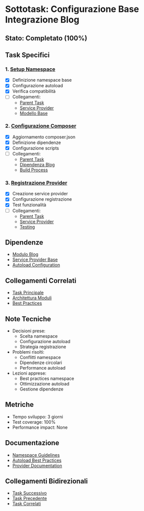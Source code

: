 # Sottotask: Configurazione Base Integrazione Blog

## Stato: Completato (100%)

## Task Specifici

### 1. [Setup Namespace](tasks/integrazione_blog/configurazione_base/setup_namespace.md)
- [x] Definizione namespace base
- [x] Configurazione autoload
- [x] Verifica compatibilità
- [ ] Collegamenti:
  - [Parent Task](../configurazione_base.md)
  - [Service Provider](../../../tasks/service_provider.md)
  - [Modello Base](../../../tasks/modello_base.md)

### 2. [Configurazione Composer](tasks/integrazione_blog/configurazione_base/composer_config.md)
- [x] Aggiornamento composer.json
- [x] Definizione dipendenze
- [x] Configurazione scripts
- [ ] Collegamenti:
  - [Parent Task](../configurazione_base.md)
  - [Dipendenza Blog](../../../tasks/dipendenze/blog.md)
  - [Build Process](../../../tasks/build.md)

### 3. [Registrazione Provider](tasks/integrazione_blog/configurazione_base/provider_registration.md)
- [x] Creazione service provider
- [x] Configurazione registrazione
- [x] Test funzionalità
- [ ] Collegamenti:
  - [Parent Task](../configurazione_base.md)
  - [Service Provider](../../../tasks/service_provider.md)
  - [Testing](../../../tasks/testing.md)

## Dipendenze
- [Modulo Blog](../../../tasks/dipendenze/blog.md)
- [Service Provider Base](../../../tasks/service_provider.md)
- [Autoload Configuration](../../../tasks/autoload.md)

## Collegamenti Correlati
- [Task Principale](../integrazione_blog.md)
- [Architettura Moduli](../../../architettura.md)
- [Best Practices](../../../best_practices.md)

## Note Tecniche
- Decisioni prese:
  - Scelta namespace
  - Configurazione autoload
  - Strategia registrazione
- Problemi risolti:
  - Conflitti namespace
  - Dipendenze circolari
  - Performance autoload
- Lezioni apprese:
  - Best practices namespace
  - Ottimizzazione autoload
  - Gestione dipendenze

## Metriche
- Tempo sviluppo: 3 giorni
- Test coverage: 100%
- Performance impact: None

## Documentazione
- [Namespace Guidelines](../../../docs/namespace.md)
- [Autoload Best Practices](../../../docs/autoload.md)
- [Provider Documentation](../../../docs/providers.md)

## Collegamenti Bidirezionali
- [Task Successivo](../estensione_modello.md)
- [Task Precedente](../../../tasks/service_provider.md)
- [Task Correlati](../../../tasks/dipendenze/blog.md) 
